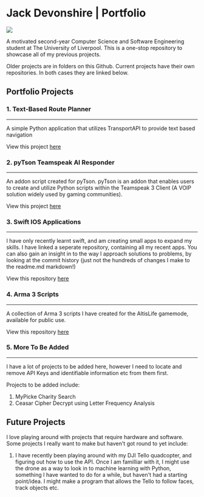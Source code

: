 # Jack Devonshire | Portfolio

![](https://img.shields.io/github/followers/jackdevonshire?style=social)

A motivated second-year Computer Science and Software Engineering student at The University of Liverpool. This is a one-stop repository to showcase all of my previous projects.

Older projects are in folders on this Github. Current projects have their own repositories. In both cases they are linked below.


## Portfolio Projects

### 1. Text-Based Route Planner
----

A simple Python application that utilizes TransportAPI to provide text based navigation

View this project [here](https://github.com/jackdevo/Portfolio/tree/main/Text%20Based%20Route%20Planner)


### 2. pyTson Teamspeak AI Responder
----

An addon script created for pyTson. pyTson is an addon that enables users to create and utilize Python scripts within the Teamspeak 3 Client (A VOIP solution widely used by gaming communities).

View this project [here](https://github.com/jackdevo/Portfolio/tree/main/Teamspeak%20AI%20Responder)

### 3. Swift IOS Applications
----

I have only recently learnt swift, and am creating small apps to expand my skills. I have linked a seperate repository, containing all my recent apps. You can also gain an insight in to the way I approach solutions to problems, by looking at the commit history (just not the hundreds of changes I make to the readme.md markdown!)

View this repository [here](https://github.com/jackdevo/Public-IOS-Projects)


### 4. Arma 3 Scripts
----

A collection of Arma 3 scripts I have created for the AltisLife gamemode, available for public use.

View this repository [here](https://github.com/jackdevo/Arma-3-Scripts)

### 5. More To Be Added
----

I have a lot of projects to be added here, however I need to locate and remove API Keys and identifiable information etc from them first.

Projects to be added include:
1. MyPicke Charity Search
2. Ceasar Cipher Decrypt using Letter Frequency Analysis

## Future Projects


I love playing around with projects that require hardware and software. Some projects I really want to make but haven't got round to yet include:

1. I have recently been playing around with my DJI Tello quadcopter, and figuring out how to use the API. Once I am familliar with it, I might use the drone as a way to look in to machine learning with Python, something I have wanted to do for a while, but haven't had a starting point/idea. I might make a program that allows the Tello to follow faces, track objects etc.
